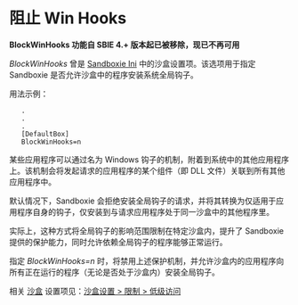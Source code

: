 # 阻止 Win Hooks

**BlockWinHooks 功能自 SBIE 4.+ 版本起已被移除，现已不再可用**

_BlockWinHooks_ 曾是 [Sandboxie Ini](SandboxieIni.md) 中的沙盒设置项。该选项用于指定 Sandboxie 是否允许沙盒中的程序安装系统全局钩子。

用法示例：

```
   .
   .
   .
   [DefaultBox]
   BlockWinHooks=n
```

某些应用程序可以通过名为 Windows 钩子的机制，附着到系统中的其他应用程序上。该机制会将发起请求的应用程序的某个组件（即 DLL 文件）关联到所有其他应用程序中。

默认情况下，Sandboxie 会拒绝安装全局钩子的请求，并将其转换为仅适用于应用程序自身的钩子，仅安装到与请求应用程序处于同一沙盒中的其他程序里。

实际上，这种方式将全局钩子的影响范围限制在特定沙盒内，提升了 Sandboxie 提供的保护能力，同时允许依赖全局钩子的程序能够正常运行。

指定 _BlockWinHooks=n_ 时，将禁用上述保护机制，并允许沙盒内的应用程序向所有正在运行的程序（无论是否处于沙盒内）安装全局钩子。

相关 [沙盒](SandboxieControl.md) 设置项见：[沙盒设置 > 限制 > 低级访问](RestrictionsSettings.md#low-level-access--removed)
